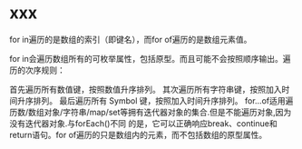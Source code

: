 # xxx

for in遍历的是数组的索引（即键名），而for of遍历的是数组元素值。

for in会遍历数组所有的可枚举属性，包括原型。而且可能不会按照顺序输出。遍历的次序规则：

首先遍历所有数值键，按照数值升序排列。
其次遍历所有字符串键，按照加入时间升序排列。
最后遍历所有 Symbol 键，按照加入时间升序排列。
for…of适用遍历数/数组对象/字符串/map/set等拥有迭代器对象的集合.但是不能遍历对象,因为没有迭代器对象.与forEach()不同
的是，它可以正确响应break、continue和return语句。for of遍历的只是数组内的元素，而不包括数组的原型属性。

